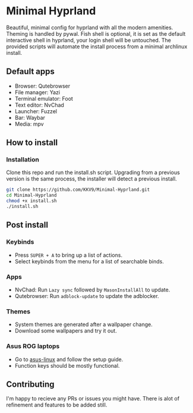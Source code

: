 # Minimal Hyprland
Beautiful, minimal config for hyprland with all the modern amenities. 
Theming is handled by pywal.
Fish shell is optional, it is set as the default interactive shell in hyprland, your login shell will be untouched.
The provided scripts will automate the install process from a minimal archlinux install.

## Default apps
- Browser: Qutebrowser
- File manager: Yazi
- Terminal emulator: Foot
- Text editor: NvChad
- Launcher: Fuzzel
- Bar: Waybar
- Media: mpv

## How to install

### Installation
Clone this repo and run the install.sh script.
Upgrading from a previous version is the same process, the installer will detect a previous install.

```Bash
git clone https://github.com/KKV9/Minimal-Hyprland.git
cd Minimal-Hyprland
chmod +x install.sh
./install.sh
```

## Post install
### Keybinds
- Press `SUPER + A` to bring up a list of actions.
- Select keybinds from the menu for a list of searchable binds.

### Apps
- NvChad: Run `Lazy sync` followed by `MasonInstallAll` to update.
- Qutebrowser: Run `adblock-update` to update the adblocker.

### Themes
- System themes are generated after a wallpaper change.
- Download some wallpapers and try it out.

### Asus ROG laptops
- Go to <a href="https://asus-linux.org/">asus-linux</a> and follow the setup guide.
- Function keys should be mostly functional.

## Contributing
I'm happy to recieve any PRs or issues you might have.
There is alot of refinement and features to be added still.
